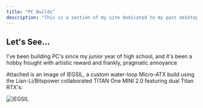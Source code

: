 ```yaml
---
title: "PC Builds"
description: "This is a section of my site dedicated to my past desktop PC builds and experiences from each"
---
```


## Let's See...

I've been building PC's since my junior year of high school, and it's been a hobby frought with artistic reward and frankly, pragmatic annoyance 

Attached is an image of IEGSIL, a custom water-loop Micro-ATX build using the Lian-Li/Bitspower collaborated TITAN One MINI 2.0 featuring dual Titan RTX's:

![IEGSIL](/pcbuilds/img/iegsil-demo-pic.jpeg)